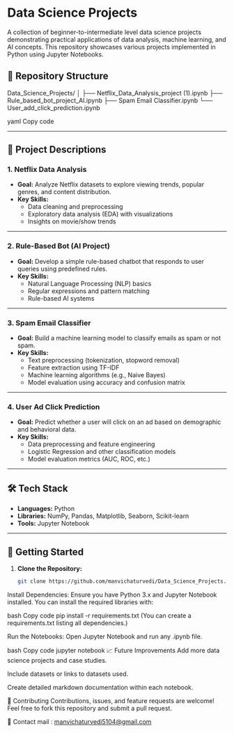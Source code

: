# Data Science Projects  

A collection of beginner-to-intermediate level data science projects demonstrating practical applications of data analysis, machine learning, and AI concepts. This repository showcases various projects implemented in Python using Jupyter Notebooks.

## 📂 Repository Structure  

Data_Science_Projects/
│
├── Netflix_Data_Analysis_project (1).ipynb
├── Rule_based_bot_project_AI.ipynb
├── Spam Email Classifier.ipynb
└── User_add_click_prediction.ipynb

yaml
Copy code

---

## 📜 Project Descriptions  

### 1. **Netflix Data Analysis**  
- **Goal:** Analyze Netflix datasets to explore viewing trends, popular genres, and content distribution.  
- **Key Skills:**  
  - Data cleaning and preprocessing  
  - Exploratory data analysis (EDA) with visualizations  
  - Insights on movie/show trends  

---

### 2. **Rule-Based Bot (AI Project)**  
- **Goal:** Develop a simple rule-based chatbot that responds to user queries using predefined rules.  
- **Key Skills:**  
  - Natural Language Processing (NLP) basics  
  - Regular expressions and pattern matching  
  - Rule-based AI systems  

---

### 3. **Spam Email Classifier**  
- **Goal:** Build a machine learning model to classify emails as spam or not spam.  
- **Key Skills:**  
  - Text preprocessing (tokenization, stopword removal)  
  - Feature extraction using TF-IDF  
  - Machine learning algorithms (e.g., Naive Bayes)  
  - Model evaluation using accuracy and confusion matrix  

---

### 4. **User Ad Click Prediction**  
- **Goal:** Predict whether a user will click on an ad based on demographic and behavioral data.  
- **Key Skills:**  
  - Data preprocessing and feature engineering  
  - Logistic Regression and other classification models  
  - Model evaluation metrics (AUC, ROC, etc.)  

---

## 🛠️ Tech Stack  
- **Languages:** Python  
- **Libraries:** NumPy, Pandas, Matplotlib, Seaborn, Scikit-learn  
- **Tools:** Jupyter Notebook  

---

## 🚀 Getting Started  

1. **Clone the Repository:**  
   ```bash
   git clone https://github.com/manvichaturvedi/Data_Science_Projects.git
Install Dependencies:
Ensure you have Python 3.x and Jupyter Notebook installed. You can install the required libraries with:

bash
Copy code
pip install -r requirements.txt
(You can create a requirements.txt listing all dependencies.)

Run the Notebooks:
Open Jupyter Notebook and run any .ipynb file.

bash
Copy code
jupyter notebook
📈 Future Improvements
Add more data science projects and case studies.

Include datasets or links to datasets used.

Create detailed markdown documentation within each notebook.

🤝 Contributing
Contributions, issues, and feature requests are welcome! Feel free to fork this repository and submit a pull request.

📧 Contact
mail : manvichaturvedi5104@gmail.com




